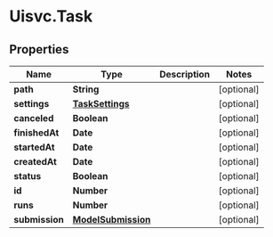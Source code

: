 # Uisvc.Task

## Properties

Name | Type | Description | Notes
------------ | ------------- | ------------- | -------------
**path** | **String** |  | [optional] 
**settings** | [**TaskSettings**](TaskSettings.md) |  | [optional] 
**canceled** | **Boolean** |  | [optional] 
**finishedAt** | **Date** |  | [optional] 
**startedAt** | **Date** |  | [optional] 
**createdAt** | **Date** |  | [optional] 
**status** | **Boolean** |  | [optional] 
**id** | **Number** |  | [optional] 
**runs** | **Number** |  | [optional] 
**submission** | [**ModelSubmission**](ModelSubmission.md) |  | [optional] 


